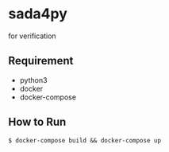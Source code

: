 # sada4py
for verification

## Requirement
- python3
- docker 
- docker-compose

## How to Run

```
$ docker-compose build && docker-compose up
```
